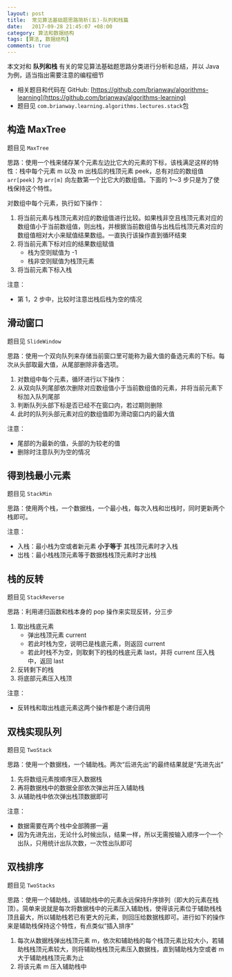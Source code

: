 ```yaml
---
layout: post
title:  常见算法基础题思路简析(五)-队列和栈篇
date:   2017-09-28 21:45:07 +08:00
category: 算法和数据结构
tags: [算法, 数据结构]
comments: true
---
```


本文对和 **队列和栈** 有关的常见算法基础题思路分类进行分析和总结，并以 Java 为例，适当指出需要注意的编程细节

<!-- more -->

- 相关题目和代码在 GitHub: [https://github.com/brianway/algorithms-learning](https://github.com/brianway/algorithms-learning)
- 题目见 `com.brianway.learning.algorithms.lectures.stack`包

## 构造 MaxTree

题目见 `MaxTree`

思路：使用一个栈来储存某个元素左边比它大的元素的下标，该栈满足这样的特性：栈中每个元素 m 以及 m 出栈后的栈顶元素 peek，总有对应的数组值 `arr[peek]` 为 `arr[m]` 向左数第一个比它大的数组值。下面的 1～3 步只是为了使栈保持这个特性。

对数组中每个元素，执行如下操作：


1. 将当前元素与栈顶元素对应的数组值进行比较。如果栈非空且栈顶元素对应的数组值小于当前数组值，则出栈，并根据当前数组值与出栈后栈顶元素对应的数组值相对大小来赋值结果数组。一直执行该操作直到循环结束
2. 将当前元素下标对应的结果数组赋值
    - 栈为空则赋值为 -1
    - 栈非空则赋值为栈顶元素
3. 将当前元素下标入栈

注意：

- 第 1，2 步中，比较时注意岀栈后栈为空的情况



## 滑动窗口

题目见 `SlideWindow`

思路：使用一个双向队列来存储当前窗口里可能称为最大值的备选元素的下标。每次从头部取最大值，从尾部删除非备选项。

1. 对数组中每个元素，循环进行以下操作：
2. 从双向队列尾部依次删除对应数组值小于当前数组值的元素，并将当前元素下标加入队列尾部
3. 判断队列头部下标是否已经不在窗口内，若过期则删除
4. 此时的队列头部元素对应的数组值即为滑动窗口内的最大值

注意：

- 尾部的为最新的值，头部的为较老的值
- 删除时注意队列为空的情况

## 得到栈最小元素

题目见 `StackMin`

思路：使用两个栈，一个数据栈，一个最小栈，每次入栈和岀栈时，同时更新两个栈即可。

注意：

- 入栈：最小栈为空或者新元素 **小于等于** 其栈顶元素时才入栈
- 岀栈：最小栈栈顶元素等于数据栈栈顶元素时才出栈

## 栈的反转

题目见 `StackReverse`

思路：利用递归函数和栈本身的 pop 操作来实现反转，分三步

1. 取出栈底元素
    - 弹出栈顶元素 current
    - 若此时栈为空，说明已是栈底元素，则返回 current
    - 若此时栈不为空，则取剩下的栈的栈底元素 last，并将 current 压入栈中，返回 last
2. 反转剩下的栈
2. 将底部元素压入栈顶

注意：

- 反转栈和取出栈底元素这两个操作都是个递归调用

## 双栈实现队列

题目见 `TwoStack`

思路：使用一个数据栈，一个辅助栈。两次“后进先出”的最终结果就是“先进先出”

1. 先将数组元素按顺序压入数据栈
2. 再将数据栈中的数据全部依次弹出并压入辅助栈
3. 从辅助栈中依次弹出栈顶数据即可

注意：

- 数据需要在两个栈中全部腾挪一遍
- 因为先进先出，无论什么时候出队，结果一样，所以无需按输入顺序一个一个出队，只用统计出队次数，一次性出队即可

## 双栈排序

题目见 `TwoStacks`

思路：使用一个辅助栈，该辅助栈中的元素永远保持升序排列（即大的元素在栈顶）。简单来说就是每次将数据栈中的元素压入辅助栈，使得该元素位于辅助栈栈顶且最大，所以辅助栈若已有更大的元素，则回压给数据栈即可。进行如下的操作来是辅助栈保持这个特性，有点类似“插入排序”

1. 每次从数据栈弹出栈顶元素 m，依次和辅助栈的每个栈顶元素比较大小，若辅助栈栈顶元素较大，则将辅助栈栈顶元素压入数据栈，直到辅助栈为空或者 m 大于辅助栈栈顶元素为止
2. 将该元素 m 压入辅助栈中
